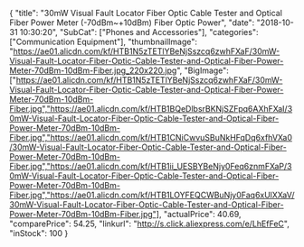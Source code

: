 {
	"title": "30mW Visual Fault Locator Fiber Optic Cable Tester and Optical Fiber Power Meter (-70dBm~+10dBm) Fiber Optic Power",
	"date": "2018-10-31 10:30:20",
	"SubCat": ["Phones and Accessories"],
	"categories": ["Communication Equipment"],
	"thumbnailImage": "https://ae01.alicdn.com/kf/HTB1N5zTETlYBeNjSszcq6zwhFXaF/30mW-Visual-Fault-Locator-Fiber-Optic-Cable-Tester-and-Optical-Fiber-Power-Meter-70dBm-10dBm-Fiber.jpg_220x220.jpg",
	"BigImage": ["https://ae01.alicdn.com/kf/HTB1N5zTETlYBeNjSszcq6zwhFXaF/30mW-Visual-Fault-Locator-Fiber-Optic-Cable-Tester-and-Optical-Fiber-Power-Meter-70dBm-10dBm-Fiber.jpg","https://ae01.alicdn.com/kf/HTB1BQeDlbsrBKNjSZFpq6AXhFXaI/30mW-Visual-Fault-Locator-Fiber-Optic-Cable-Tester-and-Optical-Fiber-Power-Meter-70dBm-10dBm-Fiber.jpg","https://ae01.alicdn.com/kf/HTB1CNiCwvuSBuNkHFqDq6xfhVXa0/30mW-Visual-Fault-Locator-Fiber-Optic-Cable-Tester-and-Optical-Fiber-Power-Meter-70dBm-10dBm-Fiber.jpg","https://ae01.alicdn.com/kf/HTB1ii_UESBYBeNjy0Feq6znmFXaP/30mW-Visual-Fault-Locator-Fiber-Optic-Cable-Tester-and-Optical-Fiber-Power-Meter-70dBm-10dBm-Fiber.jpg","https://ae01.alicdn.com/kf/HTB1LOYFEQCWBuNjy0Faq6xUlXXaV/30mW-Visual-Fault-Locator-Fiber-Optic-Cable-Tester-and-Optical-Fiber-Power-Meter-70dBm-10dBm-Fiber.jpg"],
	"actualPrice": 40.69,
	"comparePrice": 54.25,
	"linkurl": "http://s.click.aliexpress.com/e/LhEfFeC",
	"inStock": 100
}
